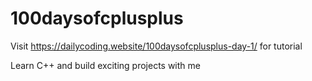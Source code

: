 # 100daysofcplusplus
Visit https://dailycoding.website/100daysofcplusplus-day-1/ for tutorial


Learn C++ and build exciting projects with me 
